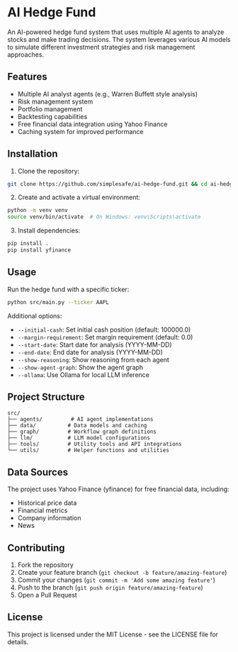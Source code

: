 # AI Hedge Fund

An AI-powered hedge fund system that uses multiple AI agents to analyze stocks and make trading decisions. The system leverages various AI models to simulate different investment strategies and risk management approaches.

## Features

- Multiple AI analyst agents (e.g., Warren Buffett style analysis)
- Risk management system
- Portfolio management
- Backtesting capabilities
- Free financial data integration using Yahoo Finance
- Caching system for improved performance

## Installation

1. Clone the repository:
```bash
git clone https://github.com/simplesafe/ai-hedge-fund.git && cd ai-hedge-fund
```

2. Create and activate a virtual environment:
```bash
python -m venv venv
source venv/bin/activate  # On Windows: venv\Scripts\activate
```

3. Install dependencies:
```bash
pip install .
pip install yfinance
```

## Usage

Run the hedge fund with a specific ticker:

```bash
python src/main.py --ticker AAPL
```

Additional options:
- `--initial-cash`: Set initial cash position (default: 100000.0)
- `--margin-requirement`: Set margin requirement (default: 0.0)
- `--start-date`: Start date for analysis (YYYY-MM-DD)
- `--end-date`: End date for analysis (YYYY-MM-DD)
- `--show-reasoning`: Show reasoning from each agent
- `--show-agent-graph`: Show the agent graph
- `--ollama`: Use Ollama for local LLM inference

## Project Structure

```
src/
├── agents/         # AI agent implementations
├── data/          # Data models and caching
├── graph/         # Workflow graph definitions
├── llm/           # LLM model configurations
├── tools/         # Utility tools and API integrations
└── utils/         # Helper functions and utilities
```

## Data Sources

The project uses Yahoo Finance (yfinance) for free financial data, including:
- Historical price data
- Financial metrics
- Company information
- News

## Contributing

1. Fork the repository
2. Create your feature branch (`git checkout -b feature/amazing-feature`)
3. Commit your changes (`git commit -m 'Add some amazing feature'`)
4. Push to the branch (`git push origin feature/amazing-feature`)
5. Open a Pull Request

## License

This project is licensed under the MIT License - see the LICENSE file for details.
